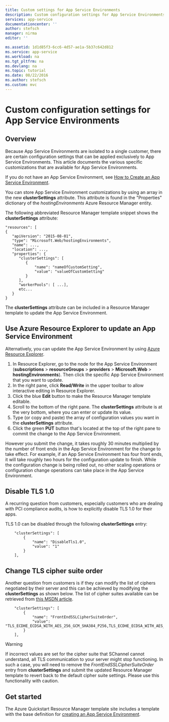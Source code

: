 ```yaml
---
title: Custom settings for App Service Environments
description: Custom configuration settings for App Service Environments
services: app-service
documentationcenter: ''
author: stefsch
manager: nirma
editor: ''

ms.assetid: 1d1d85f3-6cc6-4d57-ae1a-5b37c642d812
ms.service: app-service
ms.workload: na
ms.tgt_pltfrm: na
ms.devlang: na
ms.topic: tutorial
ms.date: 08/22/2016
ms.author: stefsch
ms.custom: mvc
---
```

# Custom configuration settings for App Service Environments
## Overview
Because App Service Environments are isolated to a single customer, there are certain configuration settings that can be applied exclusively to App Service Environments. This article documents the various specific customizations that are available for App Service Environments.

If you do not have an App Service Environment, see [How to Create an App Service Environment](app-service-web-how-to-create-an-app-service-environment.md).

You can store App Service Environment customizations by using an array in the new **clusterSettings** attribute. This attribute is found in the "Properties" dictionary of the *hostingEnvironments* Azure Resource Manager entity.

The following abbreviated Resource Manager template snippet shows the **clusterSettings** attribute:

    "resources": [
    {
       "apiVersion": "2015-08-01",
       "type": "Microsoft.Web/hostingEnvironments",
       "name": ...,
       "location": ...,
       "properties": {
          "clusterSettings": [
             {
                 "name": "nameOfCustomSetting",
                 "value": "valueOfCustomSetting"
             }
          ],
          "workerPools": [ ...],
          etc...
       }
    }

The **clusterSettings** attribute can be included in a Resource Manager template to update the App Service Environment.

## Use Azure Resource Explorer to update an App Service Environment
Alternatively, you can update the App Service Environment by using [Azure Resource Explorer](https://resources.azure.com).  

1. In Resource Explorer, go to the node for the App Service Environment (**subscriptions** > **resourceGroups** > **providers** > **Microsoft.Web** > **hostingEnvironments**). Then click the specific App Service Environment that you want to update.
2. In the right pane, click **Read/Write** in the upper toolbar to allow interactive editing in Resource Explorer.  
3. Click the blue **Edit** button to make the Resource Manager template editable.
4. Scroll to the bottom of the right pane. The **clusterSettings** attribute is at the very bottom, where you can enter or update its value.
5. Type (or copy and paste) the array of configuration values you want in the **clusterSettings** attribute.  
6. Click the green **PUT** button that's located at the top of the right pane to commit the change to the App Service Environment.

However you submit the change, it takes roughly 30 minutes multiplied by the number of front ends in the App Service Environment for the change to take effect.
For example, if an App Service Environment has four front ends, it will take roughly two hours for the configuration update to finish. While the configuration change is being rolled out, no other scaling operations or configuration change operations can take place in the App Service Environment.

## Disable TLS 1.0
A recurring question from customers, especially customers who are dealing with PCI compliance audits, is how to explicitly disable TLS 1.0 for their apps.

TLS 1.0 can be disabled through the following **clusterSettings** entry:

        "clusterSettings": [
            {
                "name": "DisableTls1.0",
                "value": "1"
            }
        ],

## Change TLS cipher suite order
Another question from customers is if they can modify the list of ciphers negotiated by their server and this can be achieved by modifying the **clusterSettings** as shown below. The list of cipher suites available can be retrieved from [this MSDN article](https://msdn.microsoft.com/library/windows/desktop/aa374757\(v=vs.85\).aspx).

        "clusterSettings": [
            {
                "name": "FrontEndSSLCipherSuiteOrder",
                "value": "TLS_ECDHE_ECDSA_WITH_AES_256_GCM_SHA384_P256,TLS_ECDHE_ECDSA_WITH_AES_128_GCM_SHA256_P256,TLS_ECDHE_RSA_WITH_AES_256_CBC_SHA384_P256,TLS_ECDHE_RSA_WITH_AES_128_CBC_SHA256_P256,TLS_ECDHE_RSA_WITH_AES_256_CBC_SHA_P256,TLS_ECDHE_RSA_WITH_AES_128_CBC_SHA_P256"
            }
        ],

> [!WARNING]
> If incorrect values are set for the cipher suite that SChannel cannot understand, all TLS communication to your server might stop functioning. In such a case, you will need to remove the *FrontEndSSLCipherSuiteOrder* entry from **clusterSettings** and submit the updated Resource Manager template to revert back to the default cipher suite settings.  Please use this functionality with caution.
> 
> 

## Get started
The Azure Quickstart Resource Manager template site includes a template with the base definition for [creating an App Service Environment](https://azure.microsoft.com/documentation/templates/201-web-app-ase-create/).

<!-- LINKS -->

<!-- IMAGES -->
